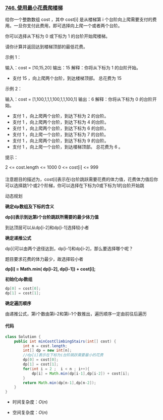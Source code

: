 ### [746. 使用最小花费爬楼梯](https://leetcode.cn/problems/min-cost-climbing-stairs/)

给你一个整数数组 cost ，其中 cost[i] 是从楼梯第 i 个台阶向上爬需要支付的费用。一旦你支付此费用，即可选择向上爬一个或者两个台阶。

你可以选择从下标为 0 或下标为 1 的台阶开始爬楼梯。

请你计算并返回达到楼梯顶部的最低花费。

示例 1：

输入：cost = [10,15,20]
输出：15
解释：你将从下标为 1 的台阶开始。

- 支付 15 ，向上爬两个台阶，到达楼梯顶部。
总花费为 15 

示例 2：

输入：cost = [1,100,1,1,1,100,1,1,100,1]
输出：6
解释：你将从下标为 0 的台阶开始。

- 支付 1 ，向上爬两个台阶，到达下标为 2 的台阶。
- 支付 1 ，向上爬两个台阶，到达下标为 4 的台阶。
- 支付 1 ，向上爬两个台阶，到达下标为 6 的台阶。
- 支付 1 ，向上爬一个台阶，到达下标为 7 的台阶。
- 支付 1 ，向上爬两个台阶，到达下标为 9 的台阶。
- 支付 1 ，向上爬一个台阶，到达楼梯顶部。
总花费为 6 。

提示：

2 <= cost.length <= 1000
0 <= cost[i] <= 999

#### 

注意题目的描述为，cost[i]表示在i台阶跳跃需要花费的体力值，花费体力值后你可以选择跳1个或2个阶梯，你可以选择在下标为0或下标为1的台阶开始跳

动态规划

**确定dp数组及下标的含义**

**dp[i]表示到达第i个台阶跳跃所需要的最少体力值**

到达顶层可以从dp[i-2]和dp[i-1]选择较小者



**确定递推公式**

dp[i]可以由两个途径达到，dp[i-1]和dp[i-2]，那么要选择哪个呢？

题目要求花费的体力最少，故选择较小者

**dp[i] = Math.min( dp[i-2], dp[i-1]) + cost[i];**



**初始化dp数组**

```java 
dp[0] = cost[0];
dp[1] = cost[1];
```



**确定遍历顺序**

由递推公式，第i个数由第i-2和第i-1个数推出，遍历顺序一定由前往后遍历



#### 代码

```java
class Solution {
    public int minCostClimbingStairs(int[] cost) {
        int n = cost.length;
        int[] dp = new int[n];
        //dp[i]表示在下标为i台阶跳跃需要最小的花费
        dp[0] = cost[0];
        dp[1] = cost[1];
        for(int i = 2 ;  i < n ; i++){
            dp[i] = Math.min(dp[i-1],dp[i-2]) + cost[i]; 
        }
        return Math.min(dp[n-1],dp[n-2]);
    }
}
```

- 
  时间复杂度：$O(n)$

- 空间复杂度：$O(n)$

